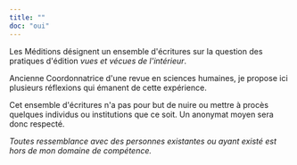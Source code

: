 ```yaml
--- 
title: ""
doc: "oui"
---
```


Les Méditions désignent un ensemble d'écritures sur la question des pratiques d'édition *vues et vécues de l'intérieur*. 

Ancienne Coordonnatrice d'une revue en sciences humaines, je propose ici plusieurs réflexions qui émanent de cette expérience. 


Cet ensemble d'écritures n'a pas pour but de nuire ou mettre à procès quelques individus ou institutions que ce soit. Un anonymat moyen sera donc respecté. 

*Toutes ressemblance avec des personnes existantes ou ayant existé est hors de mon domaine de compétence.*